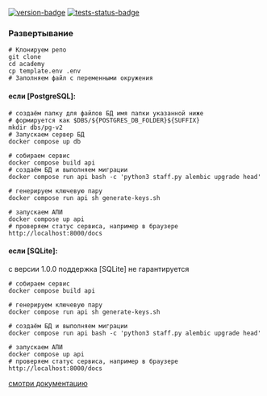 [![version-badge][version-badge]][main-branch-link] [![tests-status-badge][tests-status-badge]][main-branch-link]

[version-badge]: https://img.shields.io/badge/version-1.0.0-%230071C5?style=for-the-badge&logo=semver&logoColor=orange
[tests-status-badge]: https://img.shields.io/badge/test-passed-green?style=for-the-badge&logo=pytest&logoColor=orange
[main-branch-link]: https://gitlab.macrodom.ru/macrobank-3/auth-v2/-/commits/master

### Развертывание

```shell
# Клонируем репо
git clone 
cd academy
cp template.env .env
# Заполняем файл с переменными окружения
```
#### если [PostgreSQL]:
```shell
# создаём папку для файлов БД имя папки указанной ниже
# формируется как $DBS/${POSTGRES_DB_FOLDER}${SUFFIX} 
mkdir dbs/pg-v2
# Запускаем сервер БД
docker compose up db

# собираем сервис
docker compose build api
# создаём БД и выполняем миграции
docker compose run api bash -c 'python3 staff.py alembic upgrade head'

# генерируем ключевую пару
docker compose run api sh generate-keys.sh

# запускаем АПИ
docker compose up api
# проверяем статус сервиса, например в браузере http://localhost:8000/docs
```
#### если [SQLite]: 
с версии 1.0.0 поддержка [SQLite] не гарантируется 
```shell
# собираем сервис
docker compose build api

# генерируем ключевую пару
docker compose run api sh generate-keys.sh

# создаём БД и выполняем миграции
docker compose run api bash -c 'python3 staff.py alembic upgrade head'

# запускаем АПИ
docker compose up api
# проверяем статус сервиса, например в браузере http://localhost:8000/docs
```



[смотри документацию](src/auth/wiki/docs/index.md)
